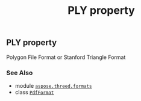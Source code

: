 ﻿---
title: PLY property
second_title: Aspose.3D for Python via .NET API References
description: 
type: docs
weight: 410
url: /python-net/aspose.threed.formats/pdfformat/ply/
is_root: false
---

## PLY property


Polygon File Format or Stanford Triangle Format

### See Also
* module [`aspose.threed.formats`](../../)
* class [`PdfFormat`](/3d/python-net/aspose.threed.formats/pdfformat)
